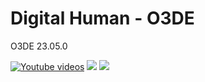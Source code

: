# Digital Human - O3DE
O3DE 23.05.0

[![Youtube videos](https://img.youtube.com/vi/WV5t1CVqKdc/0.jpg)](https://www.youtube.com/watch?v=WV5t1CVqKdc)
<img src="https://github.com/leonardolimaArt/Digital-Human/blob/main/sem%20título-f001117.png"/>
<img src="https://github.com/leonardolimaArt/Digital-Human/blob/main/sem%20título-f000000.png"/>
